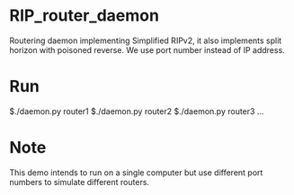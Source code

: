 # RIP_router_daemon
Routering daemon implementing Simplified RIPv2, it also implements split horizon with poisoned reverse.
We use port number instead of IP address.

# Run
$./daemon.py router1
$./daemon.py router2
$./daemon.py router3
...

# Note
This demo intends to run on a single computer but use different port numbers to simulate different routers.
